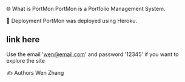 🌐 What is PortMon 
PortMon is a Portfolio Management System.

🚀 Deployment
PortMon was deployed using Heroku. 
## link here ##
Use the email 'wen@email.com' and password '12345' if you want to explore the site

✍️ Authors
Wen Zhang